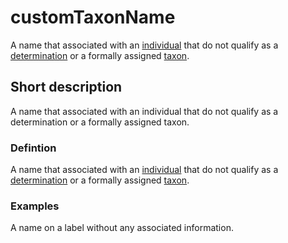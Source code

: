 # customTaxonName

A name that associated with an [individual](__DOCLINK__individual/) that do not qualify as a [determination](__DOCLINK__determination/) or a formally assigned [taxon](__DOCLINK__taxon/).


## Short description

A name that associated with an individual that do not qualify as a determination or a formally assigned taxon.


### Defintion

A name that associated with an [individual](__DOCLINK__individual/) that do not qualify as a [determination](__DOCLINK__determination/) or a formally assigned [taxon](__DOCLINK__taxon/).

### Examples

A name on a label without any associated information.
